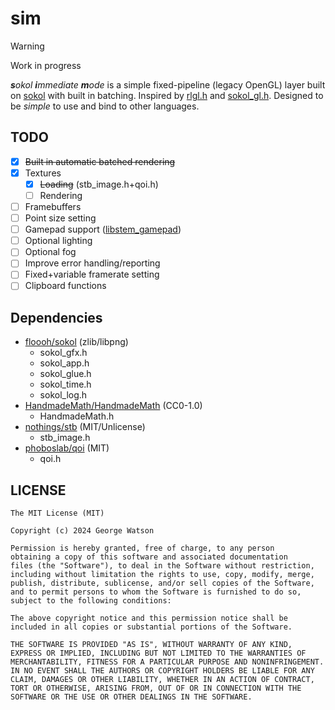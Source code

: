 # sim

> [!WARNING]
> Work in progress

***s***_okol_ ***i***_mmediate_ ***m***_ode_ is a simple fixed-pipeline (legacy OpenGL) layer built on [sokol](https://github.com/floooh/sokol/) with built in batching. Inspired by [rlgl.h](https://github.com/raysan5/raylib/blob/master/src/rlgl.h) and [sokol_gl.h](https://github.com/floooh/sokol/blob/master/util/sokol_gl.h). Designed to be _simple_ to use and bind to other languages.

## TODO

- [X] ~~Built in automatic batched rendering~~
- [X] Textures
    - [X] ~~Loading~~ (stb_image.h+qoi.h)
    - [ ] Rendering
- [ ] Framebuffers
- [ ] Point size setting
- [ ] Gamepad support ([libstem_gamepad](https://github.com/ThemsAllTook/libstem_gamepad))
- [ ] Optional lighting
- [ ] Optional fog
- [ ] Improve error handling/reporting
- [ ] Fixed+variable framerate setting
- [ ] Clipboard functions

## Dependencies

- [floooh/sokol](https://github.com/floooh/sokol/) (zlib/libpng)
    - sokol_gfx.h
    - sokol_app.h
    - sokol_glue.h
    - sokol_time.h
    - sokol_log.h
- [HandmadeMath/HandmadeMath](https://github.com/HandmadeMath/HandmadeMath/) (CC0-1.0)
    - HandmadeMath.h
- [nothings/stb](https://github.com/nothings/stb/) (MIT/Unlicense)
    - stb_image.h
- [phoboslab/qoi](https://github.com/phoboslab/qoi/) (MIT)
    - qoi.h

## LICENSE
```
The MIT License (MIT)

Copyright (c) 2024 George Watson

Permission is hereby granted, free of charge, to any person
obtaining a copy of this software and associated documentation
files (the "Software"), to deal in the Software without restriction,
including without limitation the rights to use, copy, modify, merge,
publish, distribute, sublicense, and/or sell copies of the Software,
and to permit persons to whom the Software is furnished to do so,
subject to the following conditions:

The above copyright notice and this permission notice shall be
included in all copies or substantial portions of the Software.

THE SOFTWARE IS PROVIDED "AS IS", WITHOUT WARRANTY OF ANY KIND,
EXPRESS OR IMPLIED, INCLUDING BUT NOT LIMITED TO THE WARRANTIES OF
MERCHANTABILITY, FITNESS FOR A PARTICULAR PURPOSE AND NONINFRINGEMENT.
IN NO EVENT SHALL THE AUTHORS OR COPYRIGHT HOLDERS BE LIABLE FOR ANY
CLAIM, DAMAGES OR OTHER LIABILITY, WHETHER IN AN ACTION OF CONTRACT,
TORT OR OTHERWISE, ARISING FROM, OUT OF OR IN CONNECTION WITH THE
SOFTWARE OR THE USE OR OTHER DEALINGS IN THE SOFTWARE.
```
